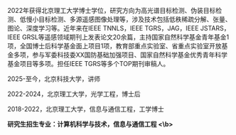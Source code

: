 2022年获得北京理工大学博士学位，研究方向为高光谱目标检测、伪装目标检测、低慢小目标检测、多源遥感图像处理等，涉及技术包括低秩稀疏分解、张量、图论、深度学习等。近年来在IEEE TNNLS，IEEE TGRS，JAG，IEEE JSTARS，IEEE GRSL等遥感领域期刊上发表论文20余篇，主持国家自然科学基金青年基金1项，全国博士后科学基金面上项目1项，教育部重点实验室、省重点实验室开放基金多项，参与军委科技委XX国防基础加强项目、国家自然科学基金优秀青年科学基金项目等多项。担任IEEE TGRS等多个TOP期刊审稿人。

2025-至今，北京科技大学，讲师

2022-2024，北京理工大学，光学工程，博士后

2018-2022，北京理工大学，信息与通信工程，工学博士

<b> 研究生招生专业：计算机科学与技术，信息与通信工程 <\b>